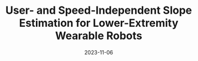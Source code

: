 ---
title: "User- and Speed-Independent Slope Estimation for Lower-Extremity Wearable Robots"
collection: publications
permalink: /publication/slope
date: 2023-11-06
venue: 'Annals of Biomedical Engineering'
link: https://link.springer.com/article/10.1007/s10439-023-03391-y
citation: 'Maldonado-Contreras, J.Y., Bhakta, K., Camargo, J. et al. User- and Speed-Independent Slope Estimation for Lower-Extremity Wearable Robots. Ann Biomed Eng (2023). https://doi.org/10.1007/s10439-023-03391-y'
---